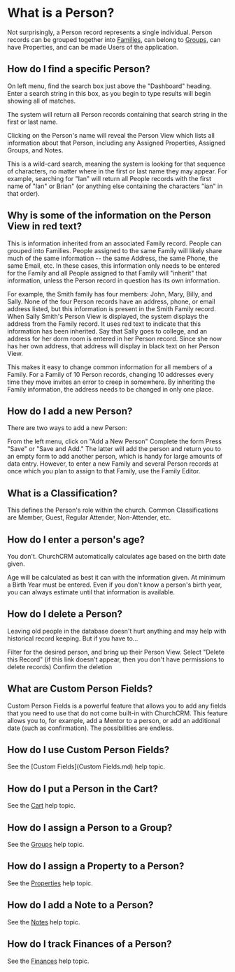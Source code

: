 # What is a Person?

Not surprisingly, a Person record represents a single individual. Person records can be grouped together into
[Families](families.md), can belong to [Groups](Groups.md), can have Properties, and can be made Users of the application.

## How do I find a specific Person?

On left menu, find the search box just above the "Dashboard" heading. Enter a search string in this box, as you begin to type results will begin showing all of matches.

The system will return all Person records containing that search string in the first or last name.

Clicking on the Person's name will reveal the Person View which lists all information about that Person, including any Assigned Properties, Assigned Groups, and Notes.

This is a wild-card search, meaning the system is looking for that sequence of characters, no matter where in the first or last name they may appear. For example, searching for "Ian" will return all People records with the first name of "Ian" or Brian" (or anything else containing the characters "ian" in that order).

## Why is some of the information on the Person View in red text?

This is information inherited from an associated Family record. People can grouped into Families. People assigned to the same Family will likely share much of the same information -- the same Address, the same Phone, the same Email, etc. In these cases, this information only needs to be entered for the Family and all People assigned to that Family will "inherit" that information, unless the Person record in question has its own information.

For example, the Smith family has four members: John, Mary, Billy, and Sally. None of the four Person records have an address, phone, or email address listed, but this information is present in the Smith Family record. When Sally Smith's Person View is displayed, the system displays the address from the Family record. It uses red text to indicate that this information has been inherited. Say that Sally goes to college, and an address for her dorm room is entered in her Person record. Since she now has her own address, that address will display in black text on her Person View.

This makes it easy to change common information for all members of a Family. For a Family of 10 Person records, changing 10 addresses every time they move invites an error to creep in somewhere. By inheriting the Family information, the address needs to be changed in only one place.

## How do I add a new Person?

There are two ways to add a new Person:

From the left menu, click on "Add a New Person"
Complete the form Press "Save" or "Save and Add." The latter will add the person and return you to an empty form to add another person, which is handy for large amounts of data entry.
However, to enter a new Family and several Person records at once which you plan to assign to that Family, use the Family Editor.

## What is a Classification?

This defines the Person's role within the church. Common Classifications are Member, Guest, Regular Attender, Non-Attender, etc.

## How do I enter a person's age?

You don't. ChurchCRM automatically calculates age based on the birth date given.

Age will be calculated as best it can with the information given. At minimum a Birth Year must be entered. Even if you don't know a person's birth year, you can always estimate until that information is available.

## How do I delete a Person?

Leaving old people in the database doesn't hurt anything and may help with historical record keeping. But if you have to...

Filter for the desired person, and bring up their Person View.
Select "Delete this Record" (if this link doesn't appear, then you don't have permissions to delete records)
Confirm the deletion

## What are Custom Person Fields?

Custom Person Fields is a powerful feature that allows you to add any fields that you need to use that do not come built-in with ChurchCRM. This feature allows you to, for example, add a Mentor to a person, or add an additional date (such as confirmation). The possibilities are endless.

## How do I use Custom Person Fields?

See the [Custom Fields](Custom Fields.md) help topic.

## How do I put a Person in the Cart?

See the [Cart](Cart.md) help topic.

## How do I assign a Person to a Group?

See the [Groups](Groups.md) help topic.

## How do I assign a Property to a Person?

See the [Properties](Properties.md) help topic.

## How do I add a Note to a Person?

See the [Notes](Notes.md) help topic.

## How do I track Finances of a Person?

See the [Finances](Finances.md) help topic.
